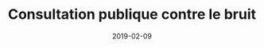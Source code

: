 ---
layout: default
date: 2019-02-09
img: 
category: presse
title: "Consultation publique contre le bruit"
description: "Participez à la consultation publique contre le bruit des territoires de Marseille Provence. En ligne ou en mairie, consultez les modalités de participation. Jusqu'au <strong>28 février 2019</strong>, dépêchez-vous !"
tags: association
tag_url: /association/
doclink: 'https://www.registre-numerique.fr/consult-ppbe-marseille-provence'
meta: "noindex"
---